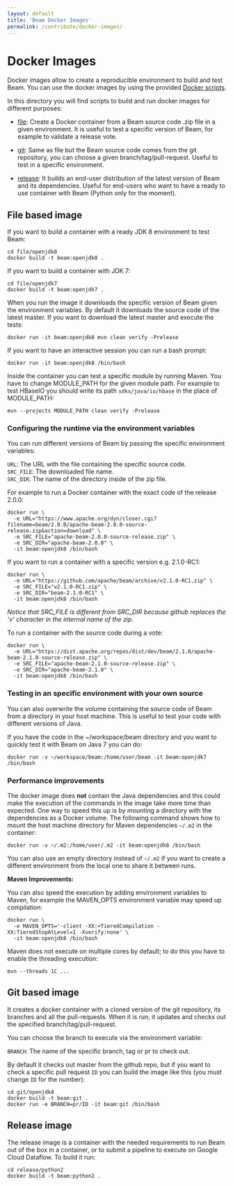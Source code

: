 ```yaml
---
layout: default
title: 'Beam Docker Images'
permalink: /contribute/docker-images/
---
```


# Docker Images

Docker images allow to create a reproducible environment to build and test
Beam. You can use the docker images by using the provided [Docker scripts](https://github.com/apache/beam/tree/master/sdks/java/build-tools/src/main/resources/docker).

In this directory you will find scripts to build and run docker images for
different purposes:

- [file](#file): Create a Docker container from a Beam source code .zip file
  in a given environment. It is useful to test a specific version of Beam,
  for example to validate a release vote.

- [git](#git): Same as file but the Beam source code comes from the git repository,
  you can choose a given branch/tag/pull-request. Useful to test in a specific
  environment.

- [release](#release): It builds an end-user distribution of the latest version of Beam
  and its dependencies. Useful for end-users who want to have a ready to use
  container with Beam (Python only for the moment).

## <a name="file"></a>File based image

If you want to build a container with a ready JDK 8 environment to test Beam:

```
cd file/openjdk8
docker build -t beam:openjdk8 .
```

If you want to build a container with JDK 7:

```
cd file/openjdk7
docker build -t beam:openjdk7 .
```

When you run the image it downloads the specific version of Beam given the
environment variables. By default it downloads the source code of the latest
master. If you want to download the latest master and execute the tests:

```
docker run -it beam:openjdk8 mvn clean verify -Prelease
```

If you want to have an interactive session you can run a bash prompt:

```
docker run -it beam:openjdk8 /bin/bash
```

Inside the container you can test a specific module by running Maven. You
have to change MODULE_PATH for the given module path. For example to test
HBaseIO you should write its path `sdks/java/io/hbase` in the place of
MODULE_PATH:

```
mvn --projects MODULE_PATH clean verify -Prelease
```

### Configuring the runtime via the environment variables

You can run different versions of Beam by passing the specific environment
variables:

`URL`: The URL with the file containing the specific source code.  
`SRC_FILE`: The downloaded file name.  
`SRC_DIR`: The name of the directory inside of the zip file.

For example to run a Docker container with the exact code of the release 2.0.0:

```
docker run \
  -e URL="https://www.apache.org/dyn/closer.cgi?filename=beam/2.0.0/apache-beam-2.0.0-source-release.zip&action=download" \
  -e SRC_FILE="apache-beam-2.0.0-source-release.zip" \
  -e SRC_DIR="apache-beam-2.0.0" \
  -it beam:openjdk8 /bin/bash
```

If you want to run a container with a specific version e.g. 2.1.0-RC1:

```
docker run \
  -e URL="https://github.com/apache/beam/archive/v2.1.0-RC1.zip" \
  -e SRC_FILE="v2.1.0-RC1.zip" \
  -e SRC_DIR="beam-2.1.0-RC1" \
  -it beam:openjdk8 /bin/bash
```

*Notice that SRC_FILE is different from SRC_DIR because github replaces the 'v'
character in the internal name of the zip*.

To run a container with the source code during a vote:

```
docker run \
  -e URL="https://dist.apache.org/repos/dist/dev/beam/2.1.0/apache-beam-2.1.0-source-release.zip" \
  -e SRC_FILE="apache-beam-2.1.0-source-release.zip" \
  -e SRC_DIR="apache-beam-2.1.0" \
  -it beam:openjdk8 /bin/bash
```

### Testing in an specific environment with your own source

You can also overwrite the volume containing the source code of Beam from a
directory in your host machine. This is useful to test your code with different
versions of Java.

If you have the code in the ~/workspace/beam directory and you want to quickly
test it with Beam on Java 7 you can do:

```
docker run -v ~/workspace/beam:/home/user/beam -it beam:openjdk7 /bin/bash
```

### Performance improvements

The docker image does **not** contain the Java dependencies and this could make
the execution of the commands in the image take more time than expected. One way
to speed this up is by mounting a directory with the dependencies as a Docker
volume. The following command shows how to mount the host machine directory
for Maven dependencies `~/.m2` in the container:

```
docker run -v ~/.m2:/home/user/.m2 -it beam:openjdk8 /bin/bash
```

You can also use an empty directory instead of `~/.m2` if you want to create a
different environment from the local one to share it between runs.

**Maven Improvements:**

You can also speed the execution by adding environment variables to Maven, for
example the MAVEN_OPTS environment variable may speed up compilation:

```
docker run \
  -e MAVEN_OPTS='-client -XX:+TieredCompilation -XX:TieredStopAtLevel=1 -Xverify:none' \
  -it beam:openjdk8 /bin/bash
```

Maven does not execute on multiple cores by default; to do this you have to
enable the threading execution:

```
mvn --threads 1C ...
```

## <a name="git"></a>Git based image

It creates a docker container with a cloned version of the git repository, its
branches and all the pull-requests. When it is run, it updates and checks out
the specified branch/tag/pull-request.

You can choose the branch to execute via the environment variable:

`BRANCH`: The name of the specific branch, tag or pr to check out.

By default it checks out master from the github repo, but if you want to check
a specific pull request `ID` you can build the image like this (you must change
`ID` for the number):

```
cd git/openjdk8
docker build -t beam:git .
docker run -e BRANCH=pr/ID -it beam:git /bin/bash
```

## <a name="release"></a>Release image

The release image is a container with the needed requirements to run Beam out of
the box in a container, or to submit a pipeline to execute on Google Cloud
Dataflow. To build it run:

```
cd release/python2
docker build -t beam:python2 .
```
